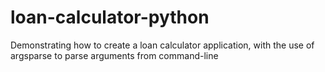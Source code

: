 # loan-calculator-python
Demonstrating how to create a loan calculator application, with the use of argsparse to parse arguments from command-line
